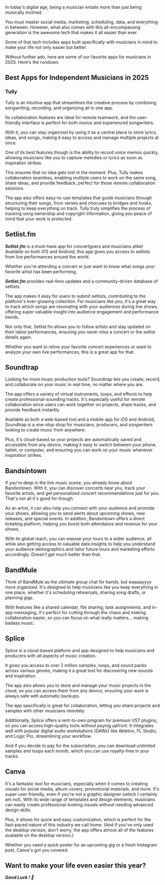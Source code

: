 In today's digital age, being a musician entails more than just being musically inclined.

You must master social media, marketing, scheduling, data, and everything in between. However, what also comes with this all-encompassing generation is the awesome tech that makes it all easier than ever.

Some of that tech includes apps built specifically with musicians in mind to make your life not only easier but better.

Without further ado, here are some of our favorite apps for musicians in 2025. Here's the rundown.

## Best Apps for Independent Musicians in 2025

### Tully

Tully is an intuitive app that streamlines the creative process by combining songwriting, recording, and organizing all in one app.

Its collaboration features are ideal for remote teamwork, and the user-friendly interface is perfect for both novice and experienced songwriters.

With it, you can stay organized by using it as a central place to store lyrics, ideas, and songs, making it easy to access and manage multiple projects at once.

One of its best features though is the ability to record voice memos quickly, allowing musicians like you to capture melodies or lyrics as soon as inspiration strikes.

This ensures that no idea gets lost in the moment.
Plus, Tully makes collaboration seamless, enabling multiple users to work on the same song, share ideas, and provide feedback, perfect for those remote collaboration sessions.

The app also offers easy-to-use templates that guide musicians through structuring their songs, from verses and choruses to bridges and hooks, helping to keep everything on track. Tully truly simplifies the process of tracking song ownership and copyright information, giving you peace of mind that your work is protected.

## Setlist.fm

***Setlist.fm*** is a must-have app for concertgoers and musicians alike! Available on both iOS and Android, this app gives you access to setlists from live performances around the world.

Whether you're attending a concert or just want to know what songs your favorite artist has been performing. 

***Setlist.fm*** provides real-time updates and a community-driven database of setlists.

The app makes it easy for users to submit setlists, contributing to the platform's ever-growing collection. For musicians like you, it's a great way to track which songs are resonating with your audiences during live shows, offering super valuable insight into audience engagement and performance trends.

Not only that, Setlist.fm allows you to follow artists and stay updated on their latest performances, ensuring you never miss a concert or the setlist details again.

Whether you want to relive your favorite concert experiences or want to analyze your own live performances, this is a great app for that.

## Soundtrap

Looking for more music production tools? Soundtrap lets you create, record, and collaborate on your music in real time, no matter where you are.

The app offers a variety of virtual instruments, loops, and effects to help create professional-sounding tracks. It's especially useful for remote collaboration since users can work together on projects, share tracks, and provide feedback instantly.

Available as both a web-based tool and a mobile app for iOS and Android, Soundtrap is a one-stop shop for musicians, producers, and songwriters looking to create music from anywhere.

Plus, it's cloud-based so your projects are automatically saved and accessible from any device, making it easy to switch between your phone, tablet, or computer, and ensuring you can work on your music whenever inspiration strikes.

## Bandsintown

If you're deep in the live music scene, you already know about Bandsintown. With it, you can discover concerts near you, track your favorite artists, and get personalized concert recommendations just for you. That's not all it's good for though.

As an artist, it can also help you connect with your audience and promote your shows, allowing you to send alerts about upcoming shows, new releases, and special events. In addition, Bandsintown offers a direct ticketing platform, helping you boost both attendance and revenue for your shows. 

With its global reach, you can expose your tours to a wider audience, all while also getting access to valuable data insights to help you understand your audience demographics and tailor future tours and marketing efforts accordingly. Doesn't get much better than that.

## BandMule

Think of BandMule as the ultimate group chat for bands, but waaaayyyy more organized. It's designed to help musicians like you keep everything in one place, whether it's scheduling rehearsals, sharing song drafts, or planning gigs.

With features like a shared calendar, file sharing, task assignments, and in-app messaging, it's perfect for cutting through the chaos and making collaboration easier, so you can focus on what really matters… making badass music.

## Splice

Splice is a cloud-based platform and app designed to help musicians and producers with all aspects of music creation.

It gives you access to over 2 million samples, loops, and sound packs across various genres, making it a great tool for discovering new sounds and inspiration.

The app also allows you to store and manage your music projects in the cloud, so you can access them from any device, ensuring your work is always safe with automatic backups.

The app specifically is great for collaboration, letting you share projects and samples with other musicians remotely.

Additionally, Splice offers a rent-to-own program for premium VST plugins, so you can access high-quality tools without paying upfront. It integrates well with popular digital audio workstations (DAWs) like Ableton, FL Studio, and Logic Pro, streamlining your workflow.

And if you decide to pay for the subscription, you can download unlimited samples and loops each month, which you can use royalty-free in your tracks.

## Canva

It's a fantastic tool for musicians, especially when it comes to creating visuals for social media, album covers, promotional materials, and more. It's super user-friendly, even if you're not a graphic designer (which I certainly am not). With its wide range of templates and design elements, musicians can easily create professional-looking visuals without needing advanced design skills.

Plus, it allows for quick and easy customization, which is perfect for the fast-paced nature of this industry we call home. (And if you've only used the desktop version, don't worry, the app offers almost all of the features available on the desktop version.)

Whether you need a quick poster for an upcoming gig or a fresh Instagram post, Canva's got you covered.

## Want to make your life even easier this year?

***Good Luck ! 🤞***